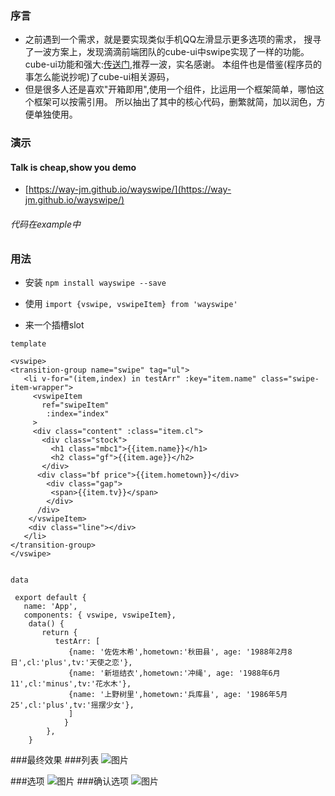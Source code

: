 ### 序言
- 之前遇到一个需求，就是要实现类似手机QQ左滑显示更多选项的需求，
 搜寻了一波方案上，发现滴滴前端团队的cube-ui中swipe实现了一样的功能。
 cube-ui功能和强大:[传送门](https://didi.github.io/cube-ui/#/zh-CN),推荐一波，实名感谢。
 本组件也是借鉴(程序员的事怎么能说抄呢)了cube-ui相关源码，
- 但是很多人还是喜欢"开箱即用",使用一个组件，比运用一个框架简单，哪怕这个框架可以按需引用。
  所以抽出了其中的核心代码，删繁就简，加以润色，方便单独使用。


### 演示
#### Talk is cheap,show you demo

- [https://way-jm.github.io/wayswipe/](https://way-jm.github.io/wayswipe/)

###### 代码在example中

### 用法
  - 安装
  `
  npm install wayswipe --save
  `  
  
  - 使用
  `
   import {vswipe, vswipeItem} from 'wayswipe' 
  ` 
  
  - 来一个插槽slot
  
  `template`
  
   ```
<vswipe>
  <transition-group name="swipe" tag="ul">
      <li v-for="(item,index) in testArr" :key="item.name" class="swipe-item-wrapper">
        <vswipeItem
          ref="swipeItem"
           :index="index"
        >
        <div class="content" :class="item.cl">
          <div class="stock">
            <h1 class="mbc1">{{item.name}}</h1>
            <h2 class="gf">{{item.age}}</h2>
          </div>
         <div class="bf price">{{item.hometown}}</div>
           <div class="gap">
            <span>{{item.tv}}</span>
           </div>
         /div>
       </vswipeItem>
       <div class="line"></div>
      </li>
 </transition-group>
</vswipe>
          
```
`data`
```
 export default {
   name: 'App',
   components: { vswipe, vswipeItem},
    data() {
       return {
          testArr: [
             {name: '佐佐木希',hometown:'秋田县', age: '1988年2月8日',cl:'plus',tv:'天使之恋'},
             {name: '新垣结衣',hometown:'冲绳', age: '1988年6月11',cl:'minus',tv:'花水木'},
             {name: '上野树里',hometown:'兵库县', age: '1986年5月25',cl:'plus',tv:'摇摆少女'},
             ]
            }
        },
    }
```

###最终效果
###列表
![图片](https://way-jm.github.io/wayswipe/static/picture/demo1.png)

###选项
![图片](https://way-jm.github.io/wayswipe/static/picture/demo2.png)
###确认选项
![图片](https://way-jm.github.io/wayswipe/static/picture/demo3.png)






